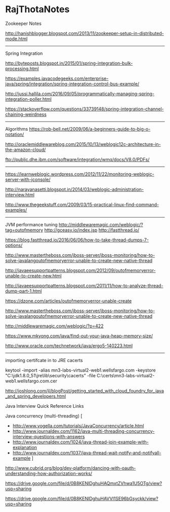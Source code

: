 # RajThotaNotes


Zookeeper Notes

http://hanishblogger.blogspot.com/2013/11/zookeeper-setup-in-distributed-mode.html

____________________________________________________________________

Spring Integration

http://byteposts.blogspot.in/2015/01/spring-integration-bulk-processing.html

https://examples.javacodegeeks.com/enterprise-java/spring/integration/spring-integration-control-bus-example/


http://jussi.hallila.com/2016/09/05/programmatically-managing-spring-integration-poller.html

https://stackoverflow.com/questions/33739148/spring-integration-channel-chaining-weirdness
___________________________________________________


Algorithms
https://rob-bell.net/2009/06/a-beginners-guide-to-big-o-notation/

http://oraclemiddlewareblog.com/2015/10/13/weblogic12c-architecture-in-the-amazon-cloud/

ftp://public.dhe.ibm.com/software/integration/wmq/docs/V8.0/PDFs/
___________________________________________________
https://learnweblogic.wordpress.com/2012/11/22/monitoring-weblogic-server-with-jconsole/

http://narayanasetti.blogspot.in/2014/03/weblogic-administration-interview.html

http://www.thegeekstuff.com/2009/03/15-practical-linux-find-command-examples/
______________________________________________________________________
JVM performance tuning
http://middlewaremagic.com/weblogic/?tag=outofmemory
http://gceasy.io/index.jsp
http://fastthread.io/

https://blog.fastthread.io/2016/06/06/how-to-take-thread-dumps-7-options/

http://www.mastertheboss.com/jboss-server/jboss-monitoring/how-to-solve-javalangoutofmemoryerror-unable-to-create-new-native-thread

http://javaeesupportpatterns.blogspot.com/2012/09/outofmemoryerror-unable-to-create-new.html

http://javaeesupportpatterns.blogspot.com/2011/11/how-to-analyze-thread-dump-part-1.html

https://dzone.com/articles/outofmemoryerror-unable-create

http://www.mastertheboss.com/jboss-server/jboss-monitoring/how-to-solve-javalangoutofmemoryerror-unable-to-create-new-native-thread

http://middlewaremagic.com/weblogic/?p=422

https://www.mkyong.com/java/find-out-your-java-heap-memory-size/

http://www.oracle.com/technetwork/java/ergo5-140223.html

__________________________________________________________________________________________

importing certifcate in to JRE cacerts

keytool -import -alias mn3-labs-virtual2-web1.wellsfargo.com -keystore "C:\jdk1.8.0_51\jre\lib\security\cacerts" -file C:\certs\mn3-labs-virtual2-web1.wellsfargo.com.cer


http://joshlong.com/jl/blogPost/getting_started_with_cloud_foundry_for_java_and_spring_developers.html


Java Interview Quick Reference Links

Java concurrency (multi-threading)
[
 - http://www.vogella.com/tutorials/JavaConcurrency/article.html
 - http://www.journaldev.com/1162/java-multi-threading-concurrency-interview-questions-with-answers
 - http://www.journaldev.com/1024/java-thread-join-example-with-explanation
 - http://www.journaldev.com/1037/java-thread-wait-notify-and-notifyall-example
]

http://www.cubrid.org/blog/dev-platform/dancing-with-oauth-understanding-how-authorization-works/


https://drive.google.com/file/d/0B8KENIDghuHAQmxtZVhwa1U5OTg/view?usp=sharing


https://drive.google.com/file/d/0B8KENIDghuHAVVl1SE96bGsyckk/view?usp=sharing
